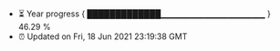 - ⏳ Year progress { █████████████▁▁▁▁▁▁▁▁▁▁▁▁▁▁▁▁▁ } 46.29 %
- ⏰ Updated on Fri, 18 Jun 2021 23:19:38 GMT

